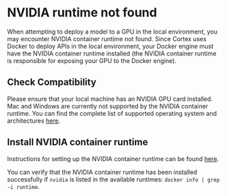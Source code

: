 # NVIDIA runtime not found

When attempting to deploy a model to a GPU in the local environment, you may encounter NVIDIA container runtime not found. Since Cortex uses Docker to deploy APIs in the local environment, your Docker engine must have the NVIDIA container runtime installed \(the NVIDIA container runtime is responsible for exposing your GPU to the Docker engine\).

## Check Compatibility

Please ensure that your local machine has an NVIDIA GPU card installed. Mac and Windows are currently not supported by the NVIDIA container runtime. You can find the complete list of supported operating system and architectures [here](https://nvidia.github.io/nvidia-container-runtime).

## Install NVIDIA container runtime

Instructions for setting up the NVIDIA container runtime can be found [here](https://github.com/NVIDIA/nvidia-container-runtime#installation).

You can verify that the NVIDIA container runtime has been installed successfully if `nvidia` is listed in the available runtimes: `docker info | grep -i runtime`.

